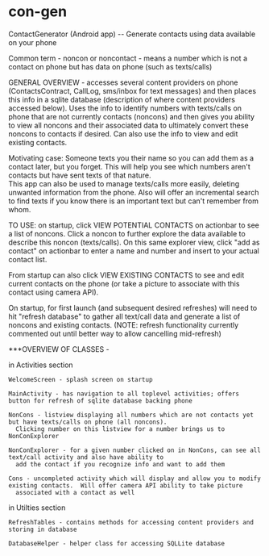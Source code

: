 con-gen
=======

ContactGenerator (Android app) -- Generate contacts using data available on your phone

Common term - noncon or noncontact - means a number which is not a contact on phone but has data on phone (such as texts/calls)

GENERAL OVERVIEW - 
  accesses several content providers on phone (ContactsContract, CallLog, sms/inbox for text messages) 
    and then places this info in a sqlite database (description of where content providers accessed below).
  Uses the info to identify numbers with texts/calls on phone that are not currently contacts (noncons) and then gives you ability to view all noncons and their associated data to ultimately convert these noncons to contacts if desired.
  Can also use the info to view and edit existing contacts.



Motivating case: 
  Someone texts you their name so you can add them as a contact later, but you forget.  This will help you see
    which numbers aren't contacts but have sent texts of that nature.  
  This app can also be used to manage texts/calls more easily, deleting unwanted information from the phone.
  Also will offer an incremental search to find texts if you know there is an important text but can't remember from whom.



TO USE: on startup, click VIEW POTENTIAL CONTACTS on actionbar to see a list of noncons.  Click a noncon to further explore the data available to describe this noncon (texts/calls).  On this same explorer view, click "add as contact" on actionbar to enter a name and number and insert to your actual contact list.

From startup can also click VIEW EXISTING CONTACTS to see and edit current contacts on the phone (or take a picture to associate with this contact using camera API).

On startup, for first launch (and subsequent desired refreshes) will need to hit "refresh database" to gather all text/call data and generate a list of noncons and existing contacts. (NOTE: refresh functionality currently commented out until better way to allow cancelling mid-refresh)


***OVERVIEW OF CLASSES - 

  in Activities section
  
    WelcomeScreen - splash screen on startup
    
    MainActivity - has navigation to all toplevel activities; offers button for refresh of sqlite database backing phone
    
    NonCons - listview displaying all numbers which are not contacts yet but have texts/calls on phone (all noncons).  
      Clicking number on this listview for a number brings us to NonConExplorer
      
    NonConExplorer - for a given number clicked on in NonCons, can see all text/call activity and also have ability to 
      add the contact if you recognize info and want to add them
      
    Cons - uncompleted activity which will display and allow you to modify existing contacts.  Will offer camera API ability to take picture
      associated with a contact as well
      
  in Utilties section
  
    RefreshTables - contains methods for accessing content providers and storing in database
    
    DatabaseHelper - helper class for accessing SQLLite database
